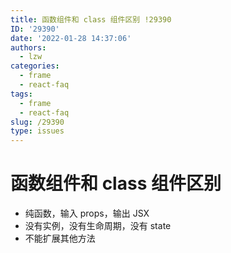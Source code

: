 ```yaml
---
title: 函数组件和 class 组件区别 !29390
ID: '29390'
date: '2022-01-28 14:37:06'
authors:
  - lzw
categories:
  - frame
  - react-faq
tags:
  - frame
  - react-faq
slug: /29390
type: issues
---
```


# 函数组件和 class 组件区别

- 纯函数，输入 props，输出 JSX
- 没有实例，没有生命周期，没有 state
- 不能扩展其他方法

